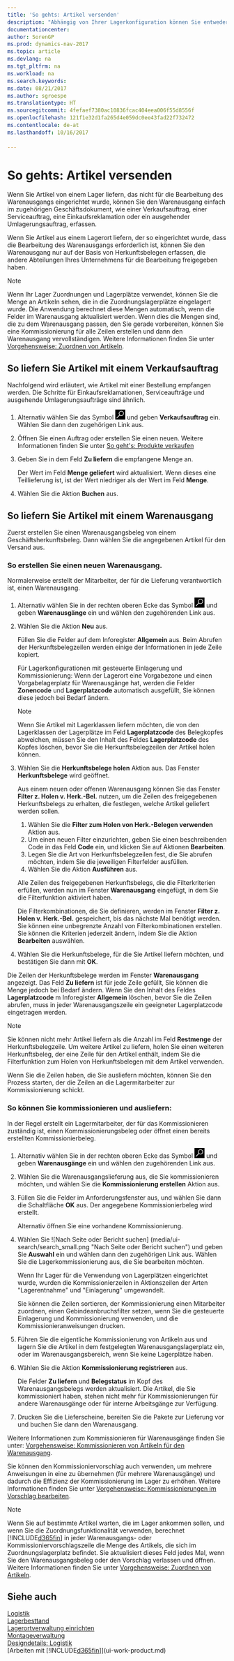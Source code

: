 ```yaml
---
title: 'So gehts: Artikel versenden'
description: "Abhängig von Ihrer Lagerkonfiguration können Sie entweder Lieferung im zugehörigen ausgehenden Geschäftsdokument, wie einem Verkaufsauftrag, direkt buchen, oder Sie können einen der Warenausgangsbelege verwenden, die einen Workflow berücksichtigen und in verschiedene Lageraktivitäten integriert werden."
documentationcenter: 
author: SorenGP
ms.prod: dynamics-nav-2017
ms.topic: article
ms.devlang: na
ms.tgt_pltfrm: na
ms.workload: na
ms.search.keywords: 
ms.date: 08/21/2017
ms.author: sgroespe
ms.translationtype: HT
ms.sourcegitcommit: 4fefaef7380ac10836fcac404eea006f55d8556f
ms.openlocfilehash: 121f1e32d1fa265d4e059dc0ee43fad22f732472
ms.contentlocale: de-at
ms.lasthandoff: 10/16/2017

---
```

# <a name="how-to-ship-items"></a>So gehts: Artikel versenden
Wenn Sie Artikel von einem Lager liefern, das nicht für die Bearbeitung des Warenausgangs eingerichtet wurde, können Sie den Warenausgang einfach im zugehörigen Geschäftsdokument, wie einer Verkaufsauftrag, einer Serviceauftrag, eine Einkaufsreklamation oder ein ausgehender Umlagerungsauftrag, erfassen.

Wenn Sie Artikel aus einem Lagerort liefern, der so eingerichtet wurde, dass die Bearbeitung des Warenausgangs erforderlich ist, können Sie den Warenausgang nur auf der Basis von Herkunftsbelegen erfassen, die andere Abteilungen Ihres Unternehmens für die Bearbeitung freigegeben haben.

> [!NOTE]
> Wenn Ihr Lager Zuordnungen und Lagerplätze verwendet, können Sie die Menge an Artikeln sehen, die in die Zuordnungslagerplätze eingelagert wurde. Die Anwendung berechnet diese Mengen automatisch, wenn die Felder im Warenausgang aktualisiert werden. Wenn dies die Mengen sind, die zu dem Warenausgang passen, den Sie gerade vorbereiten, können Sie eine Kommissionierung für alle Zeilen erstellen und dann den Warenausgang vervollständigen. Weitere Informationen finden Sie unter [Vorgehensweise: Zuordnen von Artikeln](warehouse-how-to-cross-dock-items.md).

## <a name="to-ship-items-with-a-sales-order"></a>So liefern Sie Artikel mit einem Verkaufsauftrag
Nachfolgend wird erläutert, wie Artikel mit einer Bestellung empfangen werden. Die Schritte für Einkaufsreklamationen, Serviceaufträge und ausgehende Umlagerungsaufträge sind ähnlich.  
1. Alternativ wählen Sie das Symbol ![Nach Seite oder Bericht suchen](media/ui-search/search_small.png "Nach Seite oder Bericht suchen") und geben **Verkaufsauftrag** ein. Wählen Sie dann den zugehörigen Link aus.
2. Öffnen Sie einen Auftrag oder erstellen Sie einen neuen. Weitere Informationen finden Sie unter [So geht's: Produkte verkaufen](sales-how-sell-products.md)
3. Geben Sie in dem Feld **Zu liefern** die empfangene Menge an.

    Der Wert im Feld **Menge geliefert** wird aktualisiert. Wenn dieses eine Teillieferung ist, ist der Wert niedriger als der Wert im Feld **Menge**.
4. Wählen Sie die Aktion **Buchen** aus.

## <a name="to-ship-items-with-a-warehouse-shipment"></a>So liefern Sie Artikel mit einem Warenausgang
Zuerst erstellen Sie einen Warenausgangsbeleg von einem Geschäftsherkunftsbeleg. Dann wählen Sie die angegebenen Artikel für den Versand aus.

### <a name="to-create-a-warehouse-shipment"></a>So erstellen Sie einen neuen Warenausgang.
Normalerweise erstellt der Mitarbeiter, der für die Lieferung verantwortlich ist, einen Warenausgang.
1.  Alternativ wählen Sie in der rechten oberen Ecke das Symbol ![Nach Seite oder Bericht suchen](media/ui-search/search_small.png "Nach Seite oder Bericht suchen") und geben **Warenausgänge** ein und wählen den zugehörenden Link aus.  
2.  Wählen Sie die Aktion **Neu** aus.  

    Füllen Sie die Felder auf dem Inforegister **Allgemein** aus. Beim Abrufen der Herkunftsbelegzeilen werden einige der Informationen in jede Zeile kopiert.  

    Für Lagerkonfigurationen mit gesteuerte Einlagerung und Kommissionierung: Wenn der Lagerort eine Vorgabezone und einen Vorgabelagerplatz für Warenausgänge hat, werden die Felder **Zonencode** und **Lagerplatzcode** automatisch ausgefüllt, Sie können diese jedoch bei Bedarf ändern.  

    > [!NOTE]  
    >  Wenn Sie Artikel mit Lagerklassen liefern möchten, die von den Lagerklassen der Lagerplätze im Feld **Lagerplatzcode** des Belegkopfes abweichen, müssen Sie den Inhalt des Feldes **Lagerplatzcode** des Kopfes löschen, bevor Sie die Herkunftsbelegzeilen der Artikel holen können.  
3.  Wählen Sie die **Herkunftsbelege holen** Aktion aus. Das Fenster **Herkunftsbelege** wird geöffnet.

    Aus einem neuen oder offenen Warenausgang können Sie das Fenster **Filter z. Holen v. Herk.-Bel.** nutzen, um die Zeilen des freigegebenen Herkunftsbelegs zu erhalten, die festlegen, welche Artikel geliefert werden sollen.

    1. Wählen Sie die **Filter zum Holen von Herk.-Belegen verwenden** Aktion aus.  
    2. Um einen neuen Filter einzurichten, geben Sie einen beschreibenden Code in das Feld **Code** ein, und klicken Sie auf Aktionen **Bearbeiten**.  
    3. Legen Sie die Art von Herkunftsbelegzeilen fest, die Sie abrufen möchten, indem Sie die jeweiligen Filterfelder ausfüllen.  
    4. Wählen Sie die Aktion **Ausführen** aus.  

    Alle Zeilen des freigegebenen Herkunftsbelegs, die die Filterkriterien erfüllen, werden nun im Fenster **Warenausgang** eingefügt, in dem Sie die Filterfunktion aktiviert haben.  

    Die Filterkombinationen, die Sie definieren, werden im Fenster **Filter z. Holen v. Herk.-Bel.** gespeichert, bis das nächste Mal benötigt werden. Sie können eine unbegrenzte Anzahl von Filterkombinationen erstellen. Sie können die Kriterien jederzeit ändern, indem Sie die Aktion **Bearbeiten** auswählen.

4.  Wählen Sie die Herkunftsbelege, für die Sie Artikel liefern möchten, und bestätigen Sie dann mit **OK**.  

Die Zeilen der Herkunftsbelege werden im Fenster **Warenausgang** angezeigt. Das Feld **Zu liefern** ist für jede Zeile gefüllt, Sie können die Menge jedoch bei Bedarf ändern. Wenn Sie den Inhalt des Feldes **Lagerplatzcode** m Inforegister **Allgemein** löschen, bevor Sie die Zeilen abrufen, muss in jeder Warenausgangszeile ein geeigneter Lagerplatzcode eingetragen werden.  

> [!NOTE]  
>  Sie können nicht mehr Artikel liefern als die Anzahl im Feld **Restmenge** der Herkunftsbelegzeile. Um weitere Artikel zu liefern, holen Sie einen weiteren Herkunftsbeleg, der eine Zeile für den Artikel enthält, indem Sie die Filterfunktion zum Holen von Herkunftsbelegen mit dem Artikel verwenden.  

Wenn Sie die Zeilen haben, die Sie ausliefern möchten, können Sie den Prozess starten, der die Zeilen an die Lagermitarbeiter zur Kommissionierung schickt.

### <a name="to-pick-and-ship"></a>So können Sie kommissionieren und ausliefern:
In der Regel erstellt ein Lagermitarbeiter, der für das Kommissionieren zuständig ist, einen Kommissionierungsbeleg oder öffnet einen bereits erstellten Kommissionierbeleg.
1. Alternativ wählen Sie in der rechten oberen Ecke das Symbol ![Nach Seite oder Bericht suchen](media/ui-search/search_small.png "Nach Seite oder Bericht suchen") und geben **Warenausgänge** ein und wählen den zugehörenden Link aus.
2. Wählen Sie die Warenausgangslieferung aus, die Sie kommissionieren möchten, und wählen Sie die **Kommissionierung erstellen** Aktion aus.
3. Füllen Sie die Felder im Anforderungsfenster aus, und wählen Sie dann die Schaltfläche **OK** aus. Der angegebene Kommissionierbeleg wird erstellt.

    Alternativ öffnen Sie eine vorhandene Kommissionierung.
4. Wählen Sie ![Nach Seite oder Bericht suchen] (media/ui-search/search_small.png "Nach Seite oder Bericht suchen") und geben Sie **Auswahl** ein und wählen dann den zugehörigen Link aus. Wählen Sie die Lagerkommissionierung aus, die Sie bearbeiten möchten.

    Wenn Ihr Lager für die Verwendung von Lagerplätzen eingerichtet wurde, wurden die Kommissionierzeilen in Aktionszeilen der Arten "Lagerentnahme" und "Einlagerung" umgewandelt.

    Sie können die Zeilen sortieren, der Kommissionierung einen Mitarbeiter zuordnen, einen Gebindeanbruchsfilter setzen, wenn Sie die gesteuerte Einlagerung und Kommissionierung verwenden, und die Kommissionieranweisungen drucken.

5. Führen Sie die eigentliche Kommissionierung von Artikeln aus und lagern Sie die Artikel in dem festgelegten Warenausgangslagerplatz ein, oder im Warenausgangsbereich, wenn Sie keine Lagerplätze haben.
6. Wählen Sie die Aktion **Kommissionierung registrieren** aus.

    Die Felder **Zu liefern** und **Belegstatus** im Kopf des Warenausgangsbelegs werden aktualisiert. Die Artikel, die Sie kommissioniert haben, stehen nicht mehr für Kommissionierungen für andere Warenausgänge oder für interne Arbeitsgänge zur Verfügung.
7. Drucken Sie die Lieferscheine, bereiten Sie die Pakete zur Lieferung vor und buchen Sie dann den Warenausgang.

Weitere Informationen zum Kommissionieren für Warenausgänge finden Sie unter: [Vorgehensweise: Kommissionieren von Artikeln für den Warenausgang](warehouse-how-to-pick-items-for-warehouse-shipment.md).

Sie können den Kommissioniervorschlag auch verwenden, um mehrere Anweisungen in eine zu übernehmen (für mehrere Warenausgänge) und dadurch die Effizienz der Kommissionierung im Lager zu erhöhen. Weitere Informationen finden Sie unter [Vorgehensweise: Kommissionierungen im Vorschlag bearbeiten](warehouse-how-to-plan-picks-in-worksheets.md).

> [!NOTE]
> Wenn Sie auf bestimmte Artikel warten, die im Lager ankommen sollen, und wenn Sie die Zuordnungsfunktionalität verwenden, berechnet [!INCLUDE[d365fin](includes/d365fin_md.md)] in jeder Warenausgangs- oder Kommissioniervorschlagszeile die Menge des Artikels, die sich im Zuordnungslagerplatz befindet. Sie aktualisiert dieses Feld jedes Mal, wenn Sie den Warenausgangsbeleg oder den Vorschlag verlassen und öffnen. Weitere Informationen finden Sie unter [Vorgehensweise: Zuordnen von Artikeln](warehouse-how-to-cross-dock-items.md).

## <a name="see-also"></a>Siehe auch  
[Logistik](warehouse-manage-warehouse.md)  
[Lagerbesttand](inventory-manage-inventory.md)  
[Lagerortverwaltung einrichten](warehouse-setup-warehouse.md)     
[Montageverwaltung](assembly-assemble-items.md)    
[Designdetails: Logistik](design-details-warehouse-management.md)  
[Arbeiten mit [!INCLUDE[d365fin](includes/d365fin_md.md)]](ui-work-product.md)

